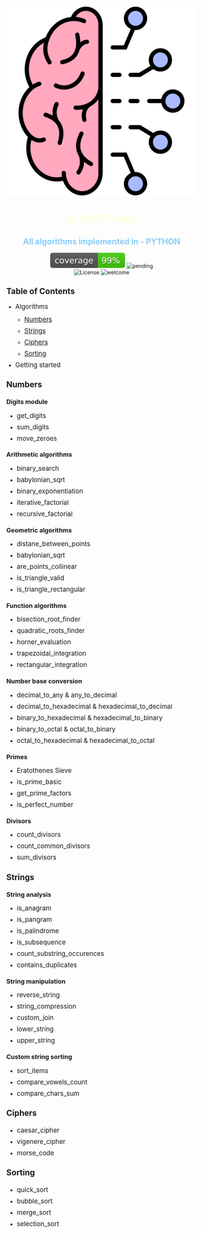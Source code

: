 <style>
    li {
        margin-bottom: 10px;
        font-size: 17px;
    }
    /*  ul {*/
    /*    margin-bottom: 10px;*/
    /*    font-weight: lighter;*/
    /*}*/
</style>

<div align="center">
    <img src="logo.svg" alt="Logo">
    <h1 style="color:lightyellow;">ALGORITHMS</h1>
    <h2 style="color:lightskyblue;">All algorithms implemented in - PYTHON</h2>
</div>

<div align="center">
    <img src="coverage.svg" alt="coverage">
    <img src="https://img.shields.io/badge/build-pending-yellow.svg" alt="pending">
</div>

<div align="center">
    <img src="https://img.shields.io/badge/license-All%20Rights%20Reserved-lightgrey.svg" alt="License">
    <img src="https://img.shields.io/badge/Welcome-We%20are%20Glad%20You're%20Here-pink" alt="welcome">
</div>
<div>
    <h2>Table of Contents</h2>
    <ul>
        <li>Algorithms</li>
        <ul>
        <li><a href="#numbers">Numbers</a></li>
        <li><a href="#strings">Strings</a></li>
        <li><a href="#ciphers">Ciphers</a></li>
        <li><a href="#sorting">Sorting</a></li>
        </ul>
        <li>Getting started</li>
    </ul>
</div>



<div>
    <h2 id="numbers">Numbers</h2>
    <h3>
    Digits module
<ul style="margin-bottom: 10px; font-weight: lighter;">
        <li>
        get_digits
        </li>
        <li>sum_digits</li>    
        <li>move_zeroes
</li>
</ul>
    </h3>
    <h3>
    Arithmetic algorithms
<ul style="margin-bottom: 10px; font-weight: lighter;">
        <li>binary_search</li>
        <li>babylonian_sqrt</li>    
        <li>binary_exponentiation</li> 
        <li>iterative_factorial</li> 
        <li>recursive_factorial</li>
</ul>
    </h3>
 <h3>
    Geometric algorithms
<ul style="margin-bottom: 10px; font-weight: lighter;">
        <li>distane_between_points</li>
        <li>babylonian_sqrt</li>    
        <li>are_points_collinear</li>   
        <li>is_triangle_valid</li>   
        <li>is_triangle_rectangular</li>
</ul>
    </h3>
 <h3>
    Function algorithms
<ul style="margin-bottom: 10px; font-weight: lighter;">
        <li>bisection_root_finder</li>
        <li>quadratic_roots_finder</li>    
        <li>horner_evaluation</li>  
        <li>trapezoidal_integration</li>  
        <li>rectangular_integration</li>  
</ul>
    </h3>
 <h3>
    Number base conversion
<ul style="margin-bottom: 10px; font-weight: lighter;">
        <li>decimal_to_any & any_to_decimal</li>
        <li>decimal_to_hexadecimal & hexadecimal_to_decimal</li>
        <li>binary_to_hexadecimal & hexadecimal_to_binary</li>    
        <li>binary_to_octal & octal_to_binary</li>    
        <li>octal_to_hexadecimal & hexadecimal_to_octal</li>    

</ul>
    </h3>
 <h3>
    Primes
<ul style="margin-bottom: 10px; font-weight: lighter;">
        <li>Eratothenes Sieve</li>   
        <li>is_prime_basic</li>   
        <li>get_prime_factors</li>   
        <li>is_perfect_number</li>   

</ul>
    </h3>
 <h3>
    Divisors
<ul style="margin-bottom: 10px; font-weight: lighter;">
         <li>count_divisors</li>
        <li>count_common_divisors</li>
        <li>sum_divisors</li>
</ul>
    </h3>
<h2 id="strings">Strings</h2>
<h3>
    String analysis
<ul style="margin-bottom: 10px; font-weight: lighter;">
        <li>is_anagram</li>
        <li>is_pangram</li>
        <li>is_palindrome</li>
        <li>is_subsequence</li>
        <li>count_substring_occurences</li>
        <li>contains_duplicates</li>
        
</ul>
    </h3>
<h3>
    String manipulation
<ul style="margin-bottom: 10px; font-weight: lighter;">
        <li>reverse_string</li>
        <li>string_compression</li>
        <li>custom_join</li>
        <li>lower_string</li>
        <li>upper_string</li>
</ul>
    </h3>
<h3>
    Custom string sorting
<ul style="margin-bottom: 10px; font-weight: lighter;">
        <li>sort_items</li>
        <li>compare_vowels_count</li>
        <li>compare_chars_sum</li>
</ul>
    </h3>
<h2 id="ciphers">Ciphers</h2>
<h3>
<ul style="margin-bottom: 10px; font-weight: lighter;">
        <li>caesar_cipher</li>
        <li>vigenere_cipher</li>
        <li>morse_code</li>
</ul>
</h3>
<h2 id="sorting">Sorting</h2>
<h3>

<ul style="margin-bottom: 10px; font-weight: lighter;">
        <li>quick_sort</li>
        <li>bubble_sort</li>
        <li>merge_sort</li>
        <li>selection_sort</li>
</ul>
</h3>

</div>
